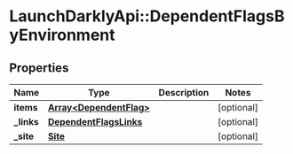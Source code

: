 # LaunchDarklyApi::DependentFlagsByEnvironment

## Properties
Name | Type | Description | Notes
------------ | ------------- | ------------- | -------------
**items** | [**Array&lt;DependentFlag&gt;**](DependentFlag.md) |  | [optional] 
**_links** | [**DependentFlagsLinks**](DependentFlagsLinks.md) |  | [optional] 
**_site** | [**Site**](Site.md) |  | [optional] 



